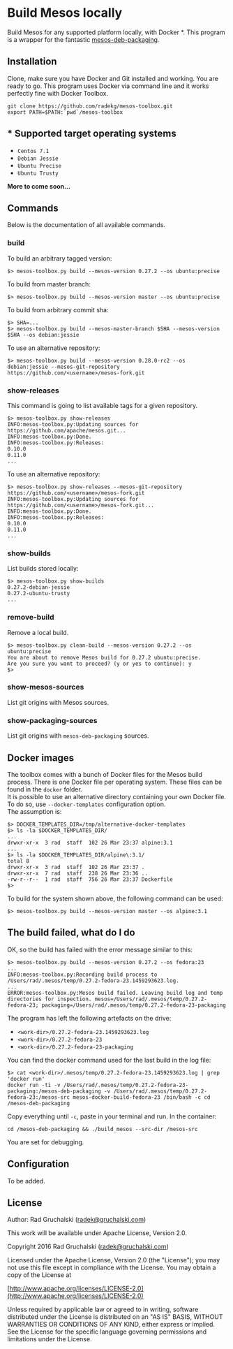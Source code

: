 # Build Mesos locally

Build Mesos for any supported platform locally, with Docker *.
This program is a wrapper for the fantastic [mesos-deb-packaging](https://github.com/mesosphere/mesos-deb-packaging).

## Installation

Clone, make sure you have Docker and Git installed and working. You are ready to go.
This program uses Docker via command line and it works perfectly fine with Docker Toolbox.

    git clone https://github.com/radekg/mesos-toolbox.git
    export PATH=$PATH:`pwd`/mesos-toolbox

## * Supported target operating systems

- `Centos 7.1`
- `Debian Jessie`
- `Ubuntu Precise`
- `Ubuntu Trusty`

**More to come soon...**

## Commands

Below is the documentation of all available commands.

### build

To build an arbitrary tagged version:

    $> mesos-toolbox.py build --mesos-version 0.27.2 --os ubuntu:precise

To build from master branch:

    $> mesos-toolbox.py build --mesos-version master --os ubuntu:precise

To build from arbitrary commit sha:
    
    $> SHA=...
    $> mesos-toolbox.py build --mesos-master-branch $SHA --mesos-version $SHA --os debian:jessie

To use an alternative repository:

    $> mesos-toolbox.py build --mesos-version 0.28.0-rc2 --os debian:jessie --mesos-git-repository https://github.com/<username>/mesos-fork.git

### show-releases

This command is going to list available tags for a given repository.

    $> mesos-toolbox.py show-releases
    INFO:mesos-toolbox.py:Updating sources for https://github.com/apache/mesos.git...
    INFO:mesos-toolbox.py:Done.
    INFO:mesos-toolbox.py:Releases:
    0.10.0
    0.11.0
    ...

To use an alternative repository:

    $> mesos-toolbox.py show-releases --mesos-git-repository https://github.com/<username>/mesos-fork.git
    INFO:mesos-toolbox.py:Updating sources for https://github.com/<username>/mesos-fork.git...
    INFO:mesos-toolbox.py:Done.
    INFO:mesos-toolbox.py:Releases:
    0.10.0
    0.11.0
    ...

### show-builds

List builds stored locally:

    $> mesos-toolbox.py show-builds
    0.27.2-debian-jessie
    0.27.2-ubuntu-trusty
    ...

### remove-build

Remove a local build.

    $> mesos-toolbox.py clean-build --mesos-version 0.27.2 --os ubuntu:precise
    You are about to remove Mesos build for 0.27.2 ubuntu:precise.
    Are you sure you want to proceed? (y or yes to continue): y
    $> 

### show-mesos-sources

List git origins with Mesos sources.

### show-packaging-sources

List git origins with `mesos-deb-packaging` sources.

## Docker images

The toolbox comes with a bunch of Docker files for the Mesos build process. There is one Docker file per operating system. These files can be found in the `docker` folder.  
It is possible to use an alternative directory containing your own Docker file. To do so, use `--docker-templates` configuration option.  
The assumption is:

    $> DOCKER_TEMPLATES_DIR=/tmp/alternative-docker-templates
    $> ls -la $DOCKER_TEMPLATES_DIR/
    ...
    drwxr-xr-x  3 rad  staff  102 26 Mar 23:37 alpine:3.1
    ...
    $> ls -la $DOCKER_TEMPLATES_DIR/alpine\:3.1/
    total 8
    drwxr-xr-x  3 rad  staff  102 26 Mar 23:37 .
    drwxr-xr-x  7 rad  staff  238 26 Mar 23:36 ..
    -rw-r--r--  1 rad  staff  756 26 Mar 23:37 Dockerfile
    $> 

To build for the system shown above, the following command can be used:

    $> mesos-toolbox.py build --mesos-version master --os alpine:3.1

## The build failed, what do I do

OK, so the build has failed with the error message similar to this:
  
    $> mesos-toolbox.py build --mesos-version 0.27.2 --os fedora:23
    ...
    INFO:mesos-toolbox.py:Recording build process to /Users/rad/.mesos/temp/0.27.2-fedora-23.1459293623.log.
    ...
    ERROR:mesos-toolbox.py:Mesos build failed. Leaving build log and temp directories for inspection. mesos=/Users/rad/.mesos/temp/0.27.2-fedora-23; packaging=/Users/rad/.mesos/temp/0.27.2-fedora-23-packaging

The program has left the following artefacts on the drive:

- `<work-dir>/0.27.2-fedora-23.1459293623.log`
- `<work-dir>/0.27.2-fedora-23`
- `<work-dir>/0.27.2-fedora-23-packaging`

You can find the docker command used for the last build in the log file:

    $> cat <work-dir>/.mesos/temp/0.27.2-fedora-23.1459293623.log | grep 'docker run'
    docker run -ti -v /Users/rad/.mesos/temp/0.27.2-fedora-23-packaging:/mesos-deb-packaging -v /Users/rad/.mesos/temp/0.27.2-fedora-23:/mesos-src mesos-docker-build-fedora-23 /bin/bash -c cd /mesos-deb-packaging

Copy everything until `-c`, paste in your terminal and run. In the container:

    cd /mesos-deb-packaging && ./build_mesos --src-dir /mesos-src

You are set for debugging.

## Configuration

To be added.

## License

Author: Rad Gruchalski (radek@gruchalski.com)

This work will be available under Apache License, Version 2.0.

Copyright 2016 Rad Gruchalski (radek@gruchalski.com)

Licensed under the Apache License, Version 2.0 (the "License");
you may not use this file except in compliance with the License. You may obtain a copy of the License at

[http://www.apache.org/licenses/LICENSE-2.0](http://www.apache.org/licenses/LICENSE-2.0)

Unless required by applicable law or agreed to in writing, software distributed under the License is distributed on an "AS IS" BASIS, WITHOUT WARRANTIES OR CONDITIONS OF ANY KIND, either express or implied. See the License for the specific language governing permissions and limitations under the License.